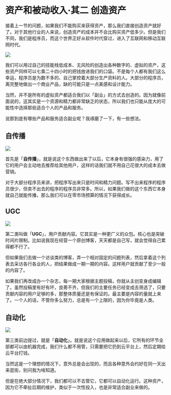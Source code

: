 # 资产和被动收入·其二 创造资产

接着上一节的问题，如果我们不能购买来获得资产，那么我们直接创造资产就好了。对于其他行业的人来说，创造资产的成本并不会比购买资产低多少。但是我们不同，我们是程序员，而这个世界正好从软件时代穿过，进入了互联网和移动互联网时代。

![](https://theseven.ftqq.com/20200407161315.png)

我们可以用过自己的技能栈低成本、无风险的创造出各种数字的、虚拟的资产，这些资产同样可以七乘二十四小时的把钱放进我们的口袋。不是每个人都有我们这么幸运，程序员是为数不多的、自己掌控着大部分生产资料的人。大部分的程序员，离完整地做出一个商业产品，缺的可能只是一点美感和设计能力。

当然，并不是所有的虚拟资产都适合我们以「副业」的方式去创造的。因为就像前面说的，这其实是一个资源和精力都非常缺乏的状态，所以我们也只能从庞大的可能性中选择那些适合个人的产品和服务。

说那到底有哪些产品和服务适合副业呢？我琢磨了一下，有一些想法。


## 自传播

![](https://theseven.ftqq.com/20200407161734.png)

首先是「**自传播**」，就是说这个东西做出来了以后，它本身有很强的感染力，用了它的用户会主动地去推荐给其他用户，这样的话我们就不用自己花很大的成本去做营销。

对于大部分程序员来讲，把程序写出来只是时间和精力问题。写不出来程序的程序员很少，但卖不出去的程序的程序员非常多。所以，如果我们做的这个东西它本身就自己就能传播，那么我们可以在零市场预算的情况下获得成长。

## UGC

![](https://theseven.ftqq.com/20200407161700.png)

第二类叫做「**UGC**」，用户贡献内容。它其实是一种更广义的众包。核心也是突破时间片限制。比如说我现在经营一个原创博客，天天都是自己写，就会觉得自己累得都不行了。

但如果我们去做一个访谈类的博客，弄一个相对固定的问题列表，然后拿着这个列表去采访各行各业的人，把结果做成一期一期的内容。这样用户就贡献了至少一般的内容了。

如果我们再改成办一个杂志，每一期大家根据主题投稿，你就从主创变身成编辑了。虽然投稿里有好有坏，良莠不齐，但我们的主要任务已经变成去筛选了，只要贡献内容的用户足够的多，那整体质量还是有保证的。最主要是内容的量就上来了。一个人的话，不管你多么努力，总是有一个上限的，因为你毕竟是人类。


## 自动化

![](https://theseven.ftqq.com/20200407161936.png)

第三类前边提过，就是「**自动化**」。就是说这个应用做起来以后，它所有的环节全部都可以由机器完成，我们什么都不用管，只需要把它扔到云平台上，然后定期给云平台打钱。

当然这是一个理想的情况下，意外总是会出现的，而且各种意外会约好在同一天出来逛街，别问我为啥知道。

但是在绝大部分情况下，我们都可以不去管它，它都可以自动化运行。这种资产，因为它不牵扯后期的维护，类似于一次性投入，也是非常适合副业来做的。
